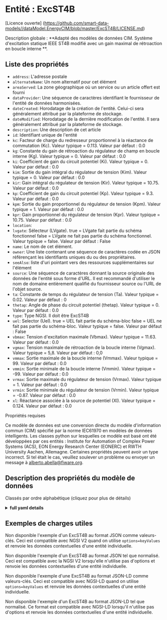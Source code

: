 Entité : ExcST4B  
================  
[Licence ouverte] (https://github.com/smart-data-models//dataModel.EnergyCIM/blob/master/ExcST4B/LICENSE.md)  
Description globale : **Adapté des modèles de données CIM. Système d'excitation statique IEEE ST4B modifié avec un gain maximal de rétroaction en boucle interne **.  

## Liste des propriétés  

- `address`: L'adresse postale  - `alternateName`: Un nom alternatif pour cet élément  - `areaServed`: La zone géographique où un service ou un article offert est fourni  - `dataProvider`: Une séquence de caractères identifiant le fournisseur de l'entité de données harmonisées.  - `dateCreated`: Horodatage de la création de l'entité. Celui-ci sera généralement attribué par la plateforme de stockage.  - `dateModified`: Horodatage de la dernière modification de l'entité. Il sera généralement attribué par la plateforme de stockage.  - `description`: Une description de cet article  - `id`: Identifiant unique de l'entité  - `kc`: Facteur de charge du redresseur proportionnel à la réactance de commutation (Kc). Valeur typique = 0.113. Valeur par défaut : 0.0  - `kg`: Constante du gain de rétroaction du régulateur de champ en boucle interne (Kg). Valeur typique = 0. Valeur par défaut : 0.0  - `ki`: Coefficient de gain du circuit potentiel (Ki).  Valeur typique = 0. Valeur par défaut : 0.0  - `kim`: Sortie du gain intégral du régulateur de tension (Kim).  Valeur typique = 0. Valeur par défaut : 0.0  - `kir`: Gain intégral du régulateur de tension (Kir).  Valeur typique = 10.75. Valeur par défaut : 0.0  - `kp`: Coefficient de gain du circuit potentiel (Kp).  Valeur typique = 9.3. Valeur par défaut : 0.0  - `kpm`: Sortie du gain proportionnel du régulateur de tension (Kpm).  Valeur typique = 1. Valeur par défaut : 0.0  - `kpr`: Gain proportionnel du régulateur de tension (Kpr).  Valeur typique = 10.75. Valeur par défaut : 0.0  - `location`:   - `lvgate`: Sélecteur (LVgate). true = LVgate fait partie du schéma fonctionnel false = LVgate ne fait pas partie du schéma fonctionnel.  Valeur typique = false. Valeur par défaut : False  - `name`: Le nom de cet élément.  - `owner`: Une liste contenant une séquence de caractères codée en JSON référençant les identifiants uniques du ou des propriétaires.  - `seeAlso`: liste d'uri pointant vers des ressources supplémentaires sur l'élément  - `source`: Une séquence de caractères donnant la source originale des données de l'entité sous forme d'URL. Il est recommandé d'utiliser le nom de domaine entièrement qualifié du fournisseur source ou l'URL de l'objet source.  - `ta`: Constante de temps du régulateur de tension (Ta).  Valeur typique = 0.02. Valeur par défaut : 0  - `thetap`: Angle de phase du circuit potentiel (thetap).  Valeur typique = 0. Valeur par défaut : 0.0  - `type`: Type NGSI. Il doit être ExcST4B  - `uel`: Selector (Uel). true = UEL fait partie du schéma-bloc false = UEL ne fait pas partie du schéma-bloc.  Valeur typique = false. Valeur par défaut : False  - `vbmax`: Tension d'excitation maximale (Vbmax).  Valeur typique = 11.63. Valeur par défaut : 0.0  - `vgmax`: Tension maximale de rétroaction de la boucle interne (Vgmax).  Valeur typique = 5,8. Valeur par défaut : 0,0  - `vmmax`: Sortie maximale de la boucle interne (Vmmax).  Valeur typique = 99. Valeur par défaut : 0.0  - `vmmin`: Sortie minimale de la boucle interne (Vmmin).  Valeur typique = -99. Valeur par défaut : 0.0  - `vrmax`: Sortie maximale du régulateur de tension (Vrmax).  Valeur typique = 1. Valeur par défaut : 0.0  - `vrmin`: Sortie minimale du régulateur de tension (Vrmin).  Valeur typique = -0.87. Valeur par défaut : 0.0  - `xl`: Réactance associée à la source de potentiel (Xl).  Valeur typique = 0.124. Valeur par défaut : 0.0    
Propriétés requises  
Ce modèle de données est une conversion directe du modèle d'information commun (CIM) spécifié par la norme IEC61970 en modèles de données intelligents. Les classes python sur lesquelles ce modèle est basé ont été développées par ces entités : Institute for Automation of Complex Power Systems (ACS), EON Energy Research Center (EONERC) et RWTH University Aachen, Allemagne. Certaines propriétés peuvent avoir un type incorrect. Si tel était le cas, veuillez soulever un problème ou envoyer un message à alberto.abella@fiware.org.  
## Description des propriétés du modèle de données  
Classés par ordre alphabétique (cliquez pour plus de détails)  
<details><summary><strong>full yaml details</strong></summary>    
```yaml  
ExcST4B:    
  description: 'Adapted from CIM data models. Modified IEEE ST4B static excitation system with maximum inner loop feedback gain .'    
  properties:    
    address:    
      description: 'The mailing address'    
      properties:    
        addressCountry:    
          description: 'Property. The country. For example, Spain. Model:''https://schema.org/addressCountry'''    
          type: string    
        addressLocality:    
          description: 'Property. The locality in which the street address is, and which is in the region. Model:''https://schema.org/addressLocality'''    
          type: string    
        addressRegion:    
          description: 'Property. The region in which the locality is, and which is in the country. Model:''https://schema.org/addressRegion'''    
          type: string    
        areaServed:    
          description: 'Property. The geographic area where a service or offered item is provided. Model:''https://schema.org/areaServed'''    
          type: string    
        postOfficeBoxNumber:    
          description: 'Property. The post office box number for PO box addresses. For example, Spain. Model:''https://schema.org/postOfficeBoxNumber'''    
          type: string    
        postalCode:    
          description: 'Property. The postal code. For example, Spain. Model:''https://schema.org/https://schema.org/postalCode'''    
          type: string    
        streetAddress:    
          description: 'Property. The street address. Model:''https://schema.org/streetAddress'''    
          type: string    
      type: Property    
      x-ngsi:    
        model: https://schema.org/address    
    alternateName:    
      description: 'An alternative name for this item'    
      type: Property    
    areaServed:    
      description: 'The geographic area where a service or offered item is provided'    
      type: Property    
      x-ngsi:    
        model: https://schema.org/Text    
    dataProvider:    
      description: 'A sequence of characters identifying the provider of the harmonised data entity.'    
      type: Property    
    dateCreated:    
      description: 'Entity creation timestamp. This will usually be allocated by the storage platform.'    
      format: date-time    
      type: Property    
    dateModified:    
      description: 'Timestamp of the last modification of the entity. This will usually be allocated by the storage platform.'    
      format: date-time    
      type: Property    
    description:    
      description: 'A description of this item'    
      type: Property    
    id:    
      anyOf: &excst4b_-_properties_-_owner_-_items_-_anyof    
        - description: 'Property. Identifier format of any NGSI entity'    
          maxLength: 256    
          minLength: 1    
          pattern: ^[\w\-\.\{\}\$\+\*\[\]`|~^@!,:\\]+$    
          type: string    
        - description: 'Property. Identifier format of any NGSI entity'    
          format: uri    
          type: string    
      description: 'Unique identifier of the entity'    
      type: Property    
    kc:    
      description: 'Rectifier loading factor proportional to commutating reactance (Kc). Typical Value = 0.113. Default: 0.0'    
      type: number    
      x-ngsi:    
        model: https://schema.org/Number    
    kg:    
      description: 'Feedback gain constant of the inner loop field regulator (Kg). Typical Value = 0. Default: 0.0'    
      type: number    
      x-ngsi:    
        model: https://schema.org/Number    
    ki:    
      description: 'Potential circuit gain coefficient (Ki).  Typical Value = 0. Default: 0.0'    
      type: number    
      x-ngsi:    
        model: https://schema.org/Number    
    kim:    
      description: 'Voltage regulator integral gain output (Kim).  Typical Value = 0. Default: 0.0'    
      type: number    
      x-ngsi:    
        model: https://schema.org/Number    
    kir:    
      description: 'Voltage regulator integral gain (Kir).  Typical Value = 10.75. Default: 0.0'    
      type: number    
      x-ngsi:    
        model: https://schema.org/Number    
    kp:    
      description: 'Potential circuit gain coefficient (Kp).  Typical Value = 9.3. Default: 0.0'    
      type: number    
      x-ngsi:    
        model: https://schema.org/Number    
    kpm:    
      description: 'Voltage regulator proportional gain output (Kpm).  Typical Value = 1. Default: 0.0'    
      type: number    
      x-ngsi:    
        model: https://schema.org/Number    
    kpr:    
      description: 'Voltage regulator proportional gain (Kpr).  Typical Value = 10.75. Default: 0.0'    
      type: number    
      x-ngsi:    
        model: https://schema.org/Number    
    location:    
      $id: https://geojson.org/schema/Geometry.json    
      $schema: "http://json-schema.org/draft-07/schema#"    
      oneOf:    
        - properties:    
            bbox:    
              items:    
                type: number    
              minItems: 4    
              type: array    
            coordinates:    
              items:    
                type: number    
              minItems: 2    
              type: array    
            type:    
              enum:    
                - Point    
              type: string    
          required:    
            - type    
            - coordinates    
          title: 'GeoJSON Point'    
          type: object    
        - properties:    
            bbox:    
              items:    
                type: number    
              minItems: 4    
              type: array    
            coordinates:    
              items:    
                items:    
                  type: number    
                minItems: 2    
                type: array    
              minItems: 2    
              type: array    
            type:    
              enum:    
                - LineString    
              type: string    
          required:    
            - type    
            - coordinates    
          title: 'GeoJSON LineString'    
          type: object    
        - properties:    
            bbox:    
              items:    
                type: number    
              minItems: 4    
              type: array    
            coordinates:    
              items:    
                items:    
                  items:    
                    type: number    
                  minItems: 2    
                  type: array    
                minItems: 4    
                type: array    
              type: array    
            type:    
              enum:    
                - Polygon    
              type: string    
          required:    
            - type    
            - coordinates    
          title: 'GeoJSON Polygon'    
          type: object    
        - properties:    
            bbox:    
              items:    
                type: number    
              minItems: 4    
              type: array    
            coordinates:    
              items:    
                items:    
                  type: number    
                minItems: 2    
                type: array    
              type: array    
            type:    
              enum:    
                - MultiPoint    
              type: string    
          required:    
            - type    
            - coordinates    
          title: 'GeoJSON MultiPoint'    
          type: object    
        - properties:    
            bbox:    
              items:    
                type: number    
              minItems: 4    
              type: array    
            coordinates:    
              items:    
                items:    
                  items:    
                    type: number    
                  minItems: 2    
                  type: array    
                minItems: 2    
                type: array    
              type: array    
            type:    
              enum:    
                - MultiLineString    
              type: string    
          required:    
            - type    
            - coordinates    
          title: 'GeoJSON MultiLineString'    
          type: object    
        - properties:    
            bbox:    
              items:    
                type: number    
              minItems: 4    
              type: array    
            coordinates:    
              items:    
                items:    
                  items:    
                    items:    
                      type: number    
                    minItems: 2    
                    type: array    
                  minItems: 4    
                  type: array    
                type: array    
              type: array    
            type:    
              enum:    
                - MultiPolygon    
              type: string    
          required:    
            - type    
            - coordinates    
          title: 'GeoJSON MultiPolygon'    
          type: object    
      title: 'GeoJSON Geometry'    
    lvgate:    
      description: 'Selector (LVgate). true = LVgate is part of the block diagram false = LVgate is not part of the block diagram.  Typical Value = false. Default: False'    
      type: number    
      x-ngsi:    
        model: https://schema.org/Number    
    name:    
      description: 'The name of this item.'    
      type: Property    
    owner:    
      description: 'A List containing a JSON encoded sequence of characters referencing the unique Ids of the owner(s)'    
      items:    
        anyOf: *excst4b_-_properties_-_owner_-_items_-_anyof    
        description: 'Property. Unique identifier of the entity'    
      type: Property    
    seeAlso:    
      description: 'list of uri pointing to additional resources about the item'    
      oneOf:    
        - items:    
            - format: uri    
              type: string    
          minItems: 1    
          type: array    
        - format: uri    
          type: string    
      type: Property    
    source:    
      description: 'A sequence of characters giving the original source of the entity data as a URL. Recommended to be the fully qualified domain name of the source provider, or the URL to the source object.'    
      type: Property    
    ta:    
      description: 'Voltage regulator time constant (Ta).  Typical Value = 0.02. Default: 0'    
      type: number    
      x-ngsi:    
        model: https://schema.org/Number    
    thetap:    
      description: 'Potential circuit phase angle (thetap).  Typical Value = 0. Default: 0.0'    
      type: number    
      x-ngsi:    
        model: https://schema.org/Number    
    type:    
      description: 'NGSI type. It has to be ExcST4B'    
      enum:    
        - ExcST4B    
      type: Property    
    uel:    
      description: 'Selector (Uel). true = UEL is part of block diagram false = UEL is not part of block diagram.  Typical Value = false. Default: False'    
      type: number    
      x-ngsi:    
        model: https://schema.org/Number    
    vbmax:    
      description: 'Maximum excitation voltage (Vbmax).  Typical Value = 11.63. Default: 0.0'    
      type: number    
      x-ngsi:    
        model: https://schema.org/Number    
    vgmax:    
      description: 'Maximum inner loop feedback voltage (Vgmax).  Typical Value = 5.8. Default: 0.0'    
      type: number    
      x-ngsi:    
        model: https://schema.org/Number    
    vmmax:    
      description: 'Maximum inner loop output (Vmmax).  Typical Value = 99. Default: 0.0'    
      type: number    
      x-ngsi:    
        model: https://schema.org/Number    
    vmmin:    
      description: 'Minimum inner loop output (Vmmin).  Typical Value = -99. Default: 0.0'    
      type: number    
      x-ngsi:    
        model: https://schema.org/Number    
    vrmax:    
      description: 'Maximum voltage regulator output (Vrmax).  Typical Value = 1. Default: 0.0'    
      type: number    
      x-ngsi:    
        model: https://schema.org/Number    
    vrmin:    
      description: 'Minimum voltage regulator output (Vrmin).  Typical Value = -0.87. Default: 0.0'    
      type: number    
      x-ngsi:    
        model: https://schema.org/Number    
    xl:    
      description: 'Reactance associated with potential source (Xl).  Typical Value = 0.124. Default: 0.0'    
      type: number    
      x-ngsi:    
        model: https://schema.org/Number    
  required: []    
  type: object    
```  
</details>    
## Exemples de charges utiles  
Non disponible l'exemple d'un ExcST4B au format JSON comme valeurs-clés. Ceci est compatible avec NGSI V2 quand on utilise `options=keyValues` et renvoie les données contextuelles d'une entité individuelle.  
Non disponible l'exemple d'un ExcST4B au format JSON tel que normalisé. Ceci est compatible avec la NGSI V2 lorsqu'elle n'utilise pas d'options et renvoie les données contextuelles d'une entité individuelle.  
Non disponible l'exemple d'une ExcST4B au format JSON-LD comme valeurs-clés. Ceci est compatible avec NGSI-LD quand on utilise `options=keyValues` et renvoie les données contextuelles d'une entité individuelle.  
Non disponible l'exemple d'un ExcST4B au format JSON-LD tel que normalisé. Ce format est compatible avec NGSI-LD lorsqu'il n'utilise pas d'options et renvoie les données contextuelles d'une entité individuelle.  
